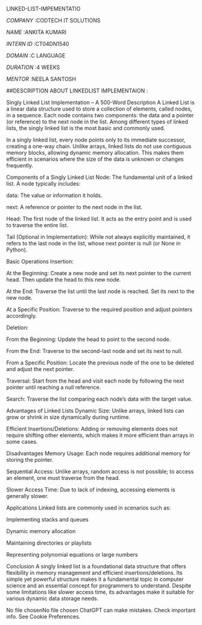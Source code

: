 LINKED-LIST-IMPEMENTATIO

*COMPANY* :CODTECH IT SOLUTIONS

*NAME* :ANKITA KUMARI

*INTERN ID* :CT04DN1540

*DOMAIN* :C LANGUAGE

*DURATION* :4 WEEKS

*MENTOR* :NEELA SANTOSH

##DESCRIPTION ABOUT LINKEDLIST IMPLEMENTAION :

Singly Linked List Implementation – A 500-Word Description
A Linked List is a linear data structure used to store a collection of elements, called nodes, in a sequence. Each node contains two components: the data and a pointer (or reference) to the next node in the list. Among different types of linked lists, the singly linked list is the most basic and commonly used.

In a singly linked list, every node points only to its immediate successor, creating a one-way chain. Unlike arrays, linked lists do not use contiguous memory blocks, allowing dynamic memory allocation. This makes them efficient in scenarios where the size of the data is unknown or changes frequently.

Components of a Singly Linked List
Node: The fundamental unit of a linked list. A node typically includes:

data: The value or information it holds.

next: A reference or pointer to the next node in the list.

Head: The first node of the linked list. It acts as the entry point and is used to traverse the entire list.

Tail (Optional in Implementation): While not always explicitly maintained, it refers to the last node in the list, whose next pointer is null (or None in Python).

Basic Operations
Insertion:

At the Beginning: Create a new node and set its next pointer to the current head. Then update the head to this new node.

At the End: Traverse the list until the last node is reached. Set its next to the new node.

At a Specific Position: Traverse to the required position and adjust pointers accordingly.

Deletion:

From the Beginning: Update the head to point to the second node.

From the End: Traverse to the second-last node and set its next to null.

From a Specific Position: Locate the previous node of the one to be deleted and adjust the next pointer.

Traversal: Start from the head and visit each node by following the next pointer until reaching a null reference.

Search: Traverse the list comparing each node’s data with the target value.

Advantages of Linked Lists
Dynamic Size: Unlike arrays, linked lists can grow or shrink in size dynamically during runtime.

Efficient Insertions/Deletions: Adding or removing elements does not require shifting other elements, which makes it more efficient than arrays in some cases.

Disadvantages
Memory Usage: Each node requires additional memory for storing the pointer.

Sequential Access: Unlike arrays, random access is not possible; to access an element, one must traverse from the head.

Slower Access Time: Due to lack of indexing, accessing elements is generally slower.

Applications
Linked lists are commonly used in scenarios such as:

Implementing stacks and queues

Dynamic memory allocation

Maintaining directories or playlists

Representing polynomial equations or large numbers

Conclusion
A singly linked list is a foundational data structure that offers flexibility in memory management and efficient insertions/deletions. Its simple yet powerful structure makes it a fundamental topic in computer science and an essential concept for programmers to understand. Despite some limitations like slower access time, its advantages make it suitable for various dynamic data storage needs.




No file chosenNo file chosen
ChatGPT can make mistakes. Check important info. See Cookie Preferences.

